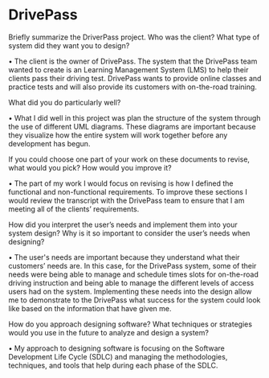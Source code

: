 # DrivePass

Briefly summarize the DriverPass project. Who was the client? What type of system did they want you to design?

•	The client is the owner of DrivePass. The system that the DrivePass team wanted to create is an Learning Management System (LMS) to help their clients pass their driving test. DrivePass wants to provide online classes and practice tests and will also provide its customers with on-the-road training.

What did you do particularly well?

• What I did well in this project was plan the structure of the system through the use of different UML diagrams. These diagrams are important because they visualize how the entire system will work together before any development has begun.

If you could choose one part of your work on these documents to revise, what would you pick? How would you improve it?

•	The part of my work I would focus on revising is how I defined the functional and non-functional requirements. To improve these sections I would review the transcript with the DrivePass team to ensure that I am meeting all of the clients’ requirements.

How did you interpret the user’s needs and implement them into your system design? Why is it so important to consider the user’s needs when designing?

•	The user's needs are important because they understand what their customers’ needs are. In this case, for the DrivePass system, some of their needs were being able to manage and schedule times slots for on-the-road driving instruction and being able to manage the different levels of access users had on the system. Implementing these needs into the design allow me to demonstrate to the DrivePass what success for the system could look like based on the information that have given me.

How do you approach designing software? What techniques or strategies would you use in the future to analyze and design a system?

•	My approach to designing software is focusing on the Software Development Life Cycle (SDLC) and managing the methodologies, techniques, and tools that help during each phase of the SDLC.
